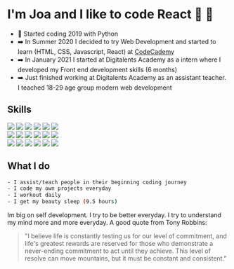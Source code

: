 # I'm Joa and I like to code React 👋 💙

- 📅 Started coding 2019 with Python
- ➡️ In Summer 2020 I decided to try Web Development and started to learn (HTML, CSS, Javascript, React) at [CodeCademy](https://www.codecademy.com/)
- ➡️ In January 2021 I started at Digitalents Academy as a intern where I developed my Front end development skills (6 months)
- ➡️ Just finished working at Digitalents Academy as an assistant teacher. I teached 18-29 age group modern web development

## Skills
<div>
  <div>
    <img src="https://img.shields.io/badge/javascript-%23323330.svg?style=for-the-badge&logo=javascript&logoColor=%23F7DF1E" />
    <img src="https://img.shields.io/badge/react-%2320232a.svg?style=for-the-badge&logo=react&logoColor=%2361DAFB" />
    <img src="https://img.shields.io/badge/css3-%231572B6.svg?style=for-the-badge&logo=css3&logoColor=white" />
    <img src="https://img.shields.io/badge/html5-%23E34F26.svg?style=for-the-badge&logo=html5&logoColor=white" />
    <img src="https://img.shields.io/badge/tailwindcss-%2338B2AC.svg?style=for-the-badge&logo=tailwind-css&logoColor=white" />
    <img src="https://img.shields.io/badge/Visual%20Studio%20Code-0078d7.svg?style=for-the-badge&logo=visual-studio-code&logoColor=white" />
  </div>
  <div>  
    <img src="https://img.shields.io/badge/redux-%23593d88.svg?style=for-the-badge&logo=redux&logoColor=white" />
    <img src="https://img.shields.io/badge/SASS-hotpink.svg?style=for-the-badge&logo=SASS&logoColor=white" />
    <img src="https://img.shields.io/badge/git-%23F05033.svg?style=for-the-badge&logo=git&logoColor=white" />
    <img src="https://img.shields.io/badge/github-%23121011.svg?style=for-the-badge&logo=github&logoColor=white" />
    <img src="https://img.shields.io/badge/MongoDB-%234ea94b.svg?style=for-the-badge&logo=mongodb&logoColor=white" />
    <img src="https://img.shields.io/badge/node.js-6DA55F?style=for-the-badge&logo=node.js&logoColor=white" />
  </div>
  <div>
    <img src="https://img.shields.io/badge/NPM-%23000000.svg?style=for-the-badge&logo=npm&logoColor=white" />
    <img src="https://img.shields.io/badge/typescript-%23007ACC.svg?style=for-the-badge&logo=typescript&logoColor=white" />
    <img src="https://img.shields.io/badge/React_Router-CA4245?style=for-the-badge&logo=react-router&logoColor=white" />
    <img src="https://img.shields.io/badge/Next-black?style=for-the-badge&logo=next.js&logoColor=white" />
    <img src="https://img.shields.io/badge/netlify-%23000000.svg?style=for-the-badge&logo=netlify&logoColor=#00C7B7" />
    <img src="https://img.shields.io/badge/Postman-FF6C37?style=for-the-badge&logo=postman&logoColor=white" />
  </div>
 </div>


## What I do 
```bash
- I assist/teach people in their beginning coding journey
- I code my own projects everyday
- I workout daily
- I get my beauty sleep (9.5 hours)
```

Im big on self development. I try to be better everyday. I try to understand my mind more and more everyday.
A good quote from Tony Robbins:

> "I believe life is constantly testing us for our level of commitment, and life's greatest rewards are reserved for those who demonstrate a never-ending commitment to act until they achieve. This level of resolve can move mountains, but it must be constant and consistent."
